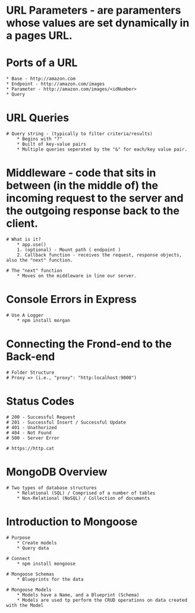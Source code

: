 # URL Parameters - are paramenters whose values are set dynamically in a pages URL.

# Ports of a URL
    * Base - http://amazon.com
    * Endpoint - http://amazon.com/images
    * Parameter - http://amazon.com/images/<idNumber>
    * Query

# URL Queries

    # Query string - (typically to filter criteria/results)
        * Begins with "?"
        * Built of key-value pairs
        * Multiple queries seperated by the "&" for each/key value pair.

# Middleware - code that sits in between (in the middle of) the incoming request to the server and the outgoing response back to the client.

    # What is it? 
        * app.use()
        1. (optional) - Mount path ( endpoint )
        2. Callback function - receives the request, response objects, also the "next" function.

    # The "next" function
        * Moves on the middleware in line our server.

# Console Errors in Express

    # Use A Logger
        * npm install morgan

# Connecting the Frond-end to the Back-end

    # Folder Structure 
    # Proxy => (i.e., "proxy": "http:localhost:9000")

# Status Codes

    # 200 - Successful Request
    # 201 - Successful Insert / Successful Update
    # 401 - Unathorized
    # 404 - Not Found
    # 500 - Server Error
    
    # https://http.cat

# MongoDB Overview

    # Two types of database structures
        * Relational (SQL) / Comprised of a number of tables
        * Non-Relational (NoSQL) / Collection of documents

# Introduction to Mongoose

    # Purpose 
        * Create models
        * Query data

    # Connect
        * npm install mongoose

    # Mongoose Schemas
        * Blueprints for the data

    # Mongoose Models
        * Models have a Name, and a Blueprint (Schema)
        * Models are used tp perform the CRUD operations on data created with the Model